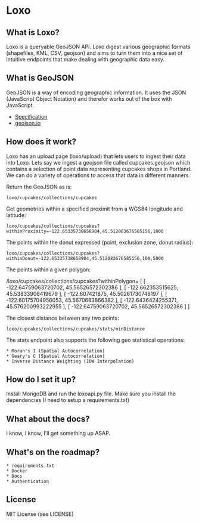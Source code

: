 # Loxo

## What is Loxo?
Loxo is a queryable GeoJSON API. Loxo digest various geographic formats (shapefiles, KML, CSV, geojson) and aims to turn them into a nice set of
intuitive endpoints that make dealing with geographic data easy.

## What is GeoJSON
GeoJSON is a way of encoding geographic information. It uses the JSON (JavaScript Object Notation) and therefor works out of the box with JavaScript.

* [Specification](http://geojson.org/geojson-spec.html)
* [geojson.io](http://www.geojson.io)

## How does it work?
Loxo has an upload page (loxo/upload) that lets users to ingest their data into Loxo. Lets say we ingest a geojson file called cupcakes.geojson which contains a selection of point data representing cupcakes shops in Portland. We can do a variety of operations to access that data in different manners.

Return the GeoJSON as is:

    loxo/cupcakes/collections/cupcakes

Get geometries within a specified proximit from a WGS84 longitude and latitude:

    loxo/cupcakes/collections/cupcakes?withinProximity=-122.65335738658904,45.512083676585156,1000

The points within the donut expressed (point, exclusion zone, donut radius):

    loxo/cupcakes/collections/cupcakes?withinDonut=-122.65335738658904,45.512083676585156,100,5000

The points within a given polygon:

/loxo/cupcakes/collections/cupcakes?withinPolygon= [ [ -122.64759063720702, 45.56526572302386 ], [ -122.662353515625, 45.53833906419679 ], [ -122.607421875, 45.50261730748197 ], [ -122.60175704956053, 45.5670683866382 ], [ -122.6436424255371, 45.576200993222955 ], [ -122.64759063720702, 45.56526572302386 ] ]

The closest distance between any two points:

    loxo/cupcakes/collections/cupcakes/stats/minDistance

The stats endpoint also supports the following geo statistical operations:

    * Moran's I (Spatial Autocorrelation)
    * Geary's C (Spatial Autocorrelation)
    * Inverse Distance Weighting (IDW Interpolation)

## How do I set it up?
Install MongoDB and run the loxoapi.py file. Make sure you install the dependencies (I need to setup a requirements.txt)

## What about the docs?
I know, I know, I'll get something up ASAP.

## What's on the roadmap?

    * requirements.txt
    * Docker
    * Docs
    * Authentication

## License
MIT License (see LICENSE)

